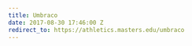 ```yaml
---
title: Umbraco
date: 2017-08-30 17:46:00 Z
redirect_to: https://athletics.masters.edu/umbraco
---
```


